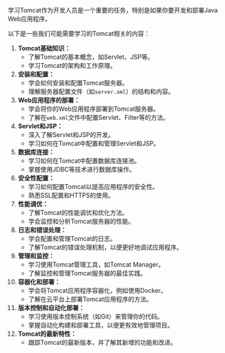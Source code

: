 学习Tomcat作为开发人员是一个重要的任务，特别是如果你要开发和部署Java Web应用程序。

以下是一些我们可能需要学习的Tomcat相关的内容：

1. **Tomcat基础知识：**
   - 了解Tomcat的基本概念，如Servlet、JSP等。
   - 学习Tomcat的架构和工作原理。
2. **安装和配置：**
   - 学会如何安装和配置Tomcat服务器。
   - 理解服务器配置文件（如`server.xml`）的结构和内容。
3. **Web应用程序的部署：**
   - 学会将你的Web应用程序部署到Tomcat服务器。
   - 了解在`web.xml`文件中配置Servlet、Filter等的方法。
4. **Servlet和JSP：**
   - 深入了解Servlet和JSP的开发。
   - 学习如何在Tomcat中配置和管理Servlet和JSP。
5. **数据库连接：**
   - 学习如何在Tomcat中配置数据库连接池。
   - 掌握使用JDBC等技术进行数据库操作。
6. **安全性配置：**
   - 学习如何配置Tomcat以提高应用程序的安全性。
   - 熟悉SSL配置和HTTPS的使用。
7. **性能调优：**
   - 了解Tomcat的性能调优和优化方法。
   - 学会监控和分析Tomcat服务器的性能。
8. **日志和错误处理：**
   - 学会配置和管理Tomcat的日志。
   - 了解Tomcat的错误处理机制，以便更好地调试应用程序。
9. **管理和监控：**
   - 学习使用Tomcat管理工具，如Tomcat Manager。
   - 了解监控和管理Tomcat服务器的最佳实践。
10. **容器化和部署：**
    - 学会将Tomcat应用程序容器化，例如使用Docker。
    - 了解在云平台上部署Tomcat应用程序的方法。
11. **版本控制和自动化部署：**
    - 学习使用版本控制系统（如Git）来管理你的代码。
    - 掌握自动化构建和部署工具，以便更有效地管理项目。
12. **Tomcat的最新特性：**
    - 跟踪Tomcat的最新版本，并了解其新增的功能和改进。